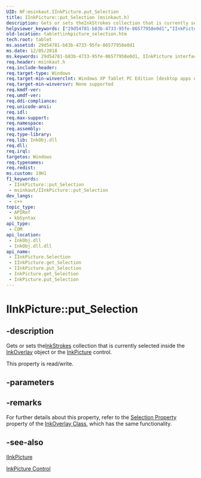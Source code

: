 ```yaml
---
UID: NF:msinkaut.IInkPicture.put_Selection
title: IInkPicture::put_Selection (msinkaut.h)
description: Gets or sets theInkStrokes collection that is currently selected inside the InkOverlay object or the InkPicture control.
helpviewer_keywords: ["29d54781-b83b-4733-95fe-86577958e0d1","IInkPicture interface [Tablet PC]","Selection property","IInkPicture.Selection","IInkPicture.put_Selection","IInkPicture::Selection","IInkPicture::get_Selection","IInkPicture::put_Selection","InkPicture.get_Selection","InkPicture.put_Selection","Selection property [Tablet PC]","Selection property [Tablet PC]","IInkPicture interface","msinkaut/IInkPicture::Selection","msinkaut/IInkPicture::get_Selection","msinkaut/IInkPicture::put_Selection","put_Selection","tablet.inkpicture_selection"]
old-location: tablet\inkpicture_selection.htm
tech.root: tablet
ms.assetid: 29d54781-b83b-4733-95fe-86577958e0d1
ms.date: 12/05/2018
ms.keywords: 29d54781-b83b-4733-95fe-86577958e0d1, IInkPicture interface [Tablet PC],Selection property, IInkPicture.Selection, IInkPicture.put_Selection, IInkPicture::Selection, IInkPicture::get_Selection, IInkPicture::put_Selection, InkPicture.get_Selection, InkPicture.put_Selection, Selection property [Tablet PC], Selection property [Tablet PC],IInkPicture interface, msinkaut/IInkPicture::Selection, msinkaut/IInkPicture::get_Selection, msinkaut/IInkPicture::put_Selection, put_Selection, tablet.inkpicture_selection
req.header: msinkaut.h
req.include-header: 
req.target-type: Windows
req.target-min-winverclnt: Windows XP Tablet PC Edition [desktop apps only]
req.target-min-winversvr: None supported
req.kmdf-ver: 
req.umdf-ver: 
req.ddi-compliance: 
req.unicode-ansi: 
req.idl: 
req.max-support: 
req.namespace: 
req.assembly: 
req.type-library: 
req.lib: InkObj.dll
req.dll: 
req.irql: 
targetos: Windows
req.typenames: 
req.redist: 
ms.custom: 19H1
f1_keywords:
 - IInkPicture::put_Selection
 - msinkaut/IInkPicture::put_Selection
dev_langs:
 - c++
topic_type:
 - APIRef
 - kbSyntax
api_type:
 - COM
api_location:
 - InkObj.dll
 - InkObj.dll.dll
api_name:
 - IInkPicture.Selection
 - IInkPicture.get_Selection
 - IInkPicture.put_Selection
 - InkPicture.get_Selection
 - InkPicture.put_Selection
---
```


# IInkPicture::put_Selection


## -description

Gets or sets the<a href="/previous-versions/windows/desktop/legacy/ms703293(v=vs.85)">InkStrokes</a> collection that is currently selected inside the <a href="/windows/desktop/tablet/inkoverlay-class">InkOverlay</a> object or the <a href="/windows/desktop/tablet/inkpicture-control-reference">InkPicture</a> control.



This property is read/write.

## -parameters

## -remarks

For further details about this property, refer to the <a href="/windows/desktop/api/msinkaut/nf-msinkaut-iinkoverlay-get_selection">Selection Property</a> property of the <a href="/windows/desktop/tablet/inkoverlay-class">InkOverlay Class</a>, which has the same functionality.

## -see-also

<a href="../msinkaut/nn-msinkaut-iinkpicture.md">IInkPicture</a>



<a href="/windows/desktop/tablet/inkpicture-control">InkPicture Control</a>

